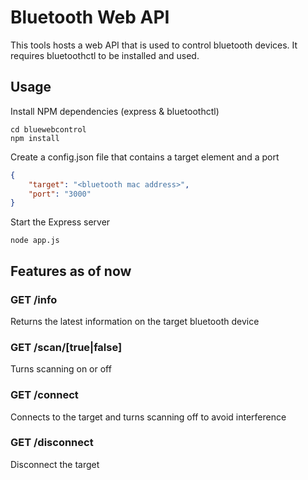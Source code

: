# Bluetooth Web API
This tools hosts a web API that is used to control bluetooth devices.
It requires bluetoothctl to be installed and used.

## Usage
Install NPM dependencies (express & bluetoothctl)

```
cd bluewebcontrol
npm install
```

Create a config.json file that contains a target element and a port
```json
{
    "target": "<bluetooth mac address>",
    "port": "3000"
}
```

Start the Express server

```
node app.js
```

## Features as of now

### GET /info
Returns the latest information on the target bluetooth device

### GET /scan/[true|false]
Turns scanning on or off

### GET /connect
Connects to the target and turns scanning off to avoid interference

### GET /disconnect
Disconnect the target

